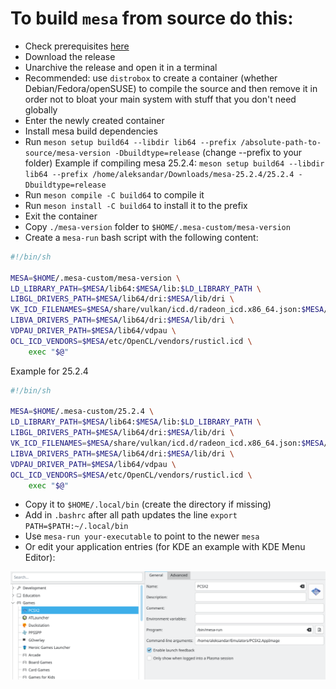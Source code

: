 # To build `mesa` from source do this:
* Check prerequisites [here](https://docs.mesa3d.org/install.html)
* Download the release
* Unarchive the release and open it in a terminal
* Recommended: use `distrobox` to create a container (whether Debian/Fedora/openSUSE) to compile the source and then remove it in order not to bloat your main system with stuff that you don't need globally
* Enter the newly created container
* Install mesa build dependencies
* Run `meson setup build64 --libdir lib64 --prefix /absolute-path-to-source/mesa-version -Dbuildtype=release` (change --prefix to your folder)
Example if compiling mesa 25.2.4: `meson setup build64 --libdir lib64 --prefix /home/aleksandar/Downloads/mesa-25.2.4/25.2.4 -Dbuildtype=release`
* Run `meson compile -C build64` to compile it
* Run `meson install -C build64` to install it to the prefix
* Exit the container
* Copy `./mesa-version` folder to `$HOME/.mesa-custom/mesa-version`
* Create a `mesa-run` bash script with the following content:
```bash
#!/bin/sh

MESA=$HOME/.mesa-custom/mesa-version \
LD_LIBRARY_PATH=$MESA/lib64:$MESA/lib:$LD_LIBRARY_PATH \
LIBGL_DRIVERS_PATH=$MESA/lib64/dri:$MESA/lib/dri \
VK_ICD_FILENAMES=$MESA/share/vulkan/icd.d/radeon_icd.x86_64.json:$MESA/share/vulkan/icd.d/radeon_icd.x86.json \
LIBVA_DRIVERS_PATH=$MESA/lib64/dri:$MESA/lib/dri \
VDPAU_DRIVER_PATH=$MESA/lib64/vdpau \
OCL_ICD_VENDORS=$MESA/etc/OpenCL/vendors/rusticl.icd \
    exec "$@"
```
Example for 25.2.4
```bash
#!/bin/sh

MESA=$HOME/.mesa-custom/25.2.4 \
LD_LIBRARY_PATH=$MESA/lib64:$MESA/lib:$LD_LIBRARY_PATH \
LIBGL_DRIVERS_PATH=$MESA/lib64/dri:$MESA/lib/dri \
VK_ICD_FILENAMES=$MESA/share/vulkan/icd.d/radeon_icd.x86_64.json:$MESA/share/vulkan/icd.d/radeon_icd.x86.json \
LIBVA_DRIVERS_PATH=$MESA/lib64/dri:$MESA/lib/dri \
VDPAU_DRIVER_PATH=$MESA/lib64/vdpau \
OCL_ICD_VENDORS=$MESA/etc/OpenCL/vendors/rusticl.icd \
    exec "$@"
```
* Copy it to `$HOME/.local/bin` (create the directory if missing)
* Add in `.bashrc` after all path updates the line `export PATH=$PATH:~/.local/bin`
* Use `mesa-run your-executable` to point to the newer `mesa`
* Or edit your application entries (for KDE an example with KDE Menu Editor):
<img src="./kde-menu-howto.png" />